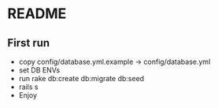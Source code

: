# README

## First run

* copy config/database.yml.example -> config/database.yml
* set DB ENVs
* run rake db:create db:migrate db:seed
* rails s
* Enjoy
